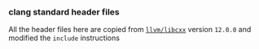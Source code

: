 ### clang standard header files

All the header files here are copied from [`llvm/libcxx`](https://github.com/llvm/llvm-project/tree/llvmorg-12.0.1/libcxx/include) version `12.0.0` and modified the `include` instructions